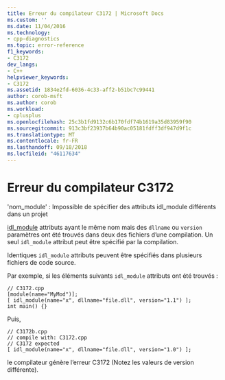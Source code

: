```yaml
---
title: Erreur du compilateur C3172 | Microsoft Docs
ms.custom: ''
ms.date: 11/04/2016
ms.technology:
- cpp-diagnostics
ms.topic: error-reference
f1_keywords:
- C3172
dev_langs:
- C++
helpviewer_keywords:
- C3172
ms.assetid: 1834e2fd-6036-4c33-aff2-b51bc7c99441
author: corob-msft
ms.author: corob
ms.workload:
- cplusplus
ms.openlocfilehash: 25c3b1fd9132c6b170fdf74b1619a35d83959f90
ms.sourcegitcommit: 913c3bf23937b64b90ac05181fdff3df947d9f1c
ms.translationtype: MT
ms.contentlocale: fr-FR
ms.lasthandoff: 09/18/2018
ms.locfileid: "46117634"
---
```

# <a name="compiler-error-c3172"></a>Erreur du compilateur C3172

'nom_module' : Impossible de spécifier des attributs idl_module différents dans un projet

[idl_module](../../windows/idl-module.md) attributs ayant le même nom mais des `dllname` ou `version` paramètres ont été trouvés dans deux des fichiers d’une compilation. Un seul `idl_module` attribut peut être spécifié par la compilation.

Identiques `idl_module` attributs peuvent être spécifiés dans plusieurs fichiers de code source.

Par exemple, si les éléments suivants `idl_module` attributs ont été trouvés :

```
// C3172.cpp
[module(name="MyMod")];
[ idl_module(name="x", dllname="file.dll", version="1.1") ];
int main() {}
```

Puis,

```
// C3172b.cpp
// compile with: C3172.cpp
// C3172 expected
[ idl_module(name="x", dllname="file.dll", version="1.0") ];
```

le compilateur génère l’erreur C3172 (Notez les valeurs de version différente).